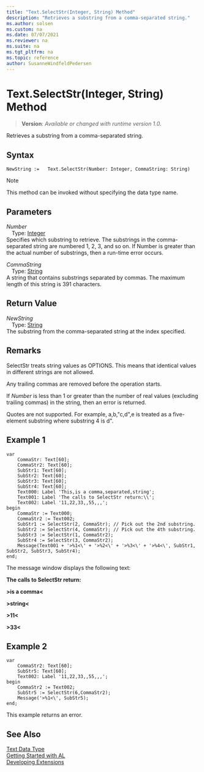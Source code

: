 ```yaml
---
title: "Text.SelectStr(Integer, String) Method"
description: "Retrieves a substring from a comma-separated string."
ms.author: solsen
ms.custom: na
ms.date: 07/07/2021
ms.reviewer: na
ms.suite: na
ms.tgt_pltfrm: na
ms.topic: reference
author: SusanneWindfeldPedersen
---
```

[//]: # (START>DO_NOT_EDIT)
[//]: # (IMPORTANT:Do not edit any of the content between here and the END>DO_NOT_EDIT.)
[//]: # (Any modifications should be made in the .xml files in the ModernDev repo.)
# Text.SelectStr(Integer, String) Method
> **Version**: _Available or changed with runtime version 1.0._

Retrieves a substring from a comma-separated string.


## Syntax
```AL
NewString :=   Text.SelectStr(Number: Integer, CommaString: String)
```
> [!NOTE]
> This method can be invoked without specifying the data type name.
## Parameters
*Number*  
&emsp;Type: [Integer](../integer/integer-data-type.md)  
Specifies which substring to retrieve. The substrings in the comma-separated string are numbered 1, 2, 3, and so on. If Number is greater than the actual number of substrings, then a run-time error occurs.
        
*CommaString*  
&emsp;Type: [String](../string/string-data-type.md)  
A string that contains substrings separated by commas. The maximum length of this string is 391 characters.  


## Return Value
*NewString*  
&emsp;Type: [String](../string/string-data-type.md)  
The substring from the comma-separated string at the index specified.


[//]: # (IMPORTANT: END>DO_NOT_EDIT)

## Remarks

 SelectStr treats string values as OPTIONS. This means that identical values in different strings are not allowed.  
  
 Any trailing commas are removed before the operation starts.  
  
 If *Number* is less than 1 or greater than the number of real values \(excluding trailing commas\) in the string, then an error is returned.  
  
 Quotes are not supported. For example, a,b,"c,d",e is treated as a five-element substring where substring 4 is d".  
  
## Example 1
 
```al
var
    CommaStr: Text[60];  
    CommaStr2: Text[60];  
    SubStr1: Text[60];  
    SubStr2: Text[60];  
    SubStr3: Text[60];  
    SubStr4: Text[60];  
    Text000: Label 'This,is a comma,separated,string';
    Text001: Label 'The calls to SelectStr return:\\';
    Text002: Label '11,22,33,,55,,,';
begin
    CommaStr := Text000;  
    CommaStr2 := Text002;  
    SubStr1 := SelectStr(2, CommaStr); // Pick out the 2nd substring.  
    SubStr2 := SelectStr(4, CommaStr); // Pick out the 4th substring.  
    SubStr3 := SelectStr(1, CommaStr2);  
    SubStr4 := SelectStr(3, CommaStr2);  
    Message(Text001 + '>%1<\' + '>%2<\' + '>%3<\' + '>%4<\', SubStr1, SubStr2, SubStr3, SubStr4);  
end;
```  
  
 The message window displays the following text:  
  
 **The calls to SelectStr return:**  
  
 **>is a comma\<**  
  
 **>string\<**  
  
 **>11\<**  
  
 **>33\<**  
  
## Example 2

```al
var
    CommaStr2: Text[60];  
    SubStr5: Text[60];  
    Text002: Label '11,22,33,,55,,,';
begin
    CommaStr2 := Text002;  
    SubStr5 := SelectStr(6,CommaStr2);  
    Message('>%1<\', SubStr5);  
end;
```  
  
 This example returns an error.  

## See Also
[Text Data Type](text-data-type.md)  
[Getting Started with AL](../../devenv-get-started.md)  
[Developing Extensions](../../devenv-dev-overview.md)